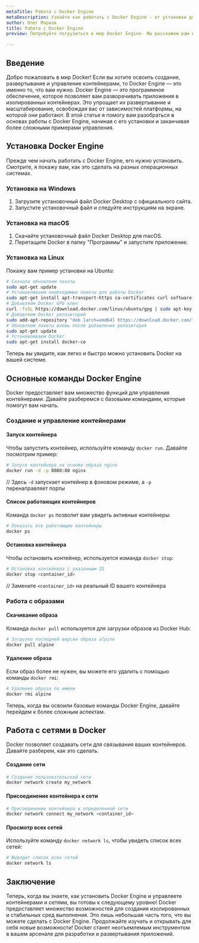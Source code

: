 ```yaml
---
metaTitle: Работа с Docker Engine
metaDescription: Узнайте как работать с Docker Engine - от установки до управления контейнерами и образами- Вы поймете основные команды и методы управления
author: Олег Марков
title: Работа с Docker Engine
preview: Попробуйте погрузиться в мир Docker Engine- Мы расскажем вам все- от установки и базовых команд до управления контейнерами и сетями

---
```


## Введение

Добро пожаловать в мир Docker! Если вы хотите освоить создание, развертывание и управление контейнерами, то Docker Engine — это именно то, что вам нужно. Docker Engine — это программное обеспечение, которое позволяет вам разворачивать приложения в изолированных контейнерах. Это упрощает их развертывание и масштабирование, освобождая вас от зависимостей платформы, на которой они работают. В этой статье я помогу вам разобраться в основах работы с Docker Engine, начиная с его установки и заканчивая более сложными примерами управления.

## Установка Docker Engine

Прежде чем начать работать с Docker Engine, его нужно установить. Смотрите, я покажу вам, как это сделать на разных операционных системах.

### Установка на Windows

1. Загрузите установочный файл Docker Desktop с официального сайта.
2. Запустите установочный файл и следуйте инструкциям на экране.

### Установка на macOS

1. Скачайте установочный файл Docker Desktop для macOS.
2. Перетащите Docker в папку "Программы" и запустите приложение.

### Установка на Linux

Покажу вам пример установки на Ubuntu:

```bash
# Сначала обновляем пакеты
sudo apt-get update
# Устанавливаем необходимые пакеты для работы Docker
sudo apt-get install apt-transport-https ca-certificates curl software-properties-common
# Добавляем Docker GPG ключ
curl -fsSL https://download.docker.com/linux/ubuntu/gpg | sudo apt-key add -
# Добавляем Docker репозиторий
sudo add-apt-repository "deb [arch=amd64] https://download.docker.com/linux/ubuntu $(lsb_release -cs) stable"
# Обновляем пакеты вновь после добавления репозитория
sudo apt-get update
# Устанавливаем Docker
sudo apt-get install docker-ce
```

Теперь вы увидите, как легко и быстро можно установить Docker на вашей системе.

## Основные команды Docker Engine

Docker предоставляет вам множество функций для управления контейнерами. Давайте разберемся с базовыми командами, которые помогут вам начать.

### Создание и управление контейнерами

#### Запуск контейнера

Чтобы запустить контейнер, используйте команду `docker run`. Давайте посмотрим пример:

```bash
# Запуск контейнера на основе образа nginx
docker run -d -p 8080:80 nginx
```

// Здесь `-d` запускает контейнер в фоновом режиме, а `-p` перенаправляет порты

#### Список работающих контейнеров

Команда `docker ps` позволит вам увидеть активные контейнеры:

```bash
# Показать все работающие контейнеры
docker ps
```

#### Остановка контейнера

Чтобы остановить контейнер, используется команда `docker stop`:

```bash
# Остановка контейнера с указанным ID
docker stop <container_id>
```

// Замените `<container_id>` на реальный ID вашего контейнера

### Работа с образами

#### Скачивание образа

Команда `docker pull` используется для загрузки образов из Docker Hub:

```bash
# Загрузка последней версии образа alpine
docker pull alpine
```

#### Удаление образа

Если образ более не нужен, вы можете его удалить с помощью команды `docker rmi`:

```bash
# Удаление образа по имени
docker rmi alpine
```

Теперь, когда вы освоили базовые команды Docker Engine, давайте перейдем к более сложным аспектам.

## Работа с сетями в Docker

Docker позволяет создавать сети для связывания ваших контейнеров. Давайте разберем, как это сделать.

#### Создание сети

```bash
# Создание пользовательской сети
docker network create my_network
```

#### Присоединение контейнера к сети

```bash
# Присоединение контейнера к определенной сети
docker network connect my_network <container_id>
```

#### Просмотр всех сетей

Используйте команду `docker network ls`, чтобы увидеть список всех сетей:

```bash
# Выводит список всех сетей
docker network ls
```

## Заключение

Теперь, когда вы знаете, как установить Docker Engine и управляете контейнерами и сетями, вы готовы к следующему уровню! Docker предоставляет множество возможностей для создания изолированных и стабильных сред выполнения. Это лишь небольшая часть того, что вы можете сделать с Docker Engine. Продолжайте изучать и открывать для себя новые возможности! Docker станет неотъемлемым инструментом в вашем арсенале для разработки и развертывания приложений.